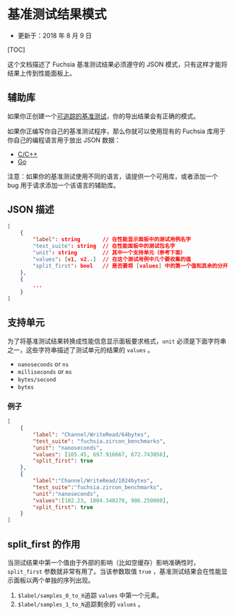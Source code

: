 <!--
# Benchmark Results Schema

* Updated: 2018 August 9

[TOC]

This document describes the JSON schema that Fuchsia benchmark results must
follow in order to be uploaded to the performance dashboard.
-->

# 基准测试结果模式

* 更新于：2018 年 8 月 9 日

[TOC]

这个文档描述了 Fuchsia 基准测试结果必须遵守的 JSON 模式，只有这样才能将结果上传到性能面板上。

<!--
## Helper Libraries

If you're creating a [trace-based benchmark], your exported results will
already have the correct schema.

If you're writing your own benchmark program, then you can use the existing
Fuchsia libraries for your language for emitting the JSON data:

* [C/C++]
* [Go]

NOTE: If your benchmark is in a different language, please provide a reuseable
library or file a bug against IN to request one.

[C/C++]: https://fuchsia.googlesource.com/zircon/+/master/system/ulib/perftest
[Go]: https://fuchsia.googlesource.com/garnet/+/master/go/src/benchmarking
[Dart]: #
[trace-based benchmark]: trace_based_benchmarking.md
-->

## 辅助库

如果你正创建一个[可追踪的基准测试]，你的导出结果会有正确的模式。

如果你正编写你自己的基准测试程序，那么你就可以使用现有的 Fuchsia 库用于你自己的编程语言用于放出 JSON 数据：

* [C/C++]
* [Go]

注意：如果你的基准测试使用不同的语言，请提供一个可用库，或者添加一个 bug 用于请求添加一个该语言的辅助库。

[C/C++]: https://fuchsia.googlesource.com/zircon/+/master/system/ulib/perftest
[Go]: https://fuchsia.googlesource.com/garnet/+/master/go/src/benchmarking
[Dart]: #
[可追踪的基准测试]: trace_based_benchmarking.md

<!--
## JSON Description

```json
[
    {
        "label":       string     // Name of the test case in the performance dashboard.
        "test_suite":  string     // Name of the test suite in the performance ashboard.
        "unit":        string     // One of the supported units (see below)
        "values":      [v1, v2..] // Numeric values collected in this test case
        "split_first": bool       // Whether to split the first element in |values| from the rest.
    },
    {
        ...
    }
]
```
-->



## JSON 描述

```json
[
    {
        "label": string       // 在性能显示面板中的测试用例名字
        "test_suite": string  // 在性能面板中的测试包名字
        "unit": string        // 其中一个支持单元（参考下面）
        "values": [v1, v2..]  // 在这个测试用例中几个要收集的值
        "split_first": bool   // 是否要将 [values] 中的第一个值和其余的分开
    },
    {
        ...
    }
]
```

<!--
## Supported Units:

In order to convert benchmark results to the format required by the performance
dashboard, `unit` must be one of the following strings, which describe the units
of the result's `values`.

* `nanoseconds`  or `ns`
* `milliseconds` or `ms`
* `bytes/second`
* `bytes`
-->

## 支持单元

为了将基准测试结果转换成性能信息显示面板要求格式，`unit` 必须是下面字符串之一，这些字符串描述了测试单元的结果的 `values` 。

* `nanoseconds`  or `ns`
* `milliseconds` or `ms`
* `bytes/second`
* `bytes`

<!--
### Example

```json
[
    {
        "label": "Channel/WriteRead/64bytes",
        "test_suite": "fuchsia.zircon_benchmarks",
        "unit": "nanoseconds",
        "values": [105.45, 697.916667, 672.743056],
        "split_first": true
    },
    {
        "label":"Channel/WriteRead/1024bytes",
        "test_suite":"fuchsia.zircon_benchmarks",
        "unit":"nanoseconds",
        "values":[102.23, 1004.340278, 906.250000],
        "split_first": true
    }
]
```
-->

### 例子

```json
[
    {
        "label": "Channel/WriteRead/64bytes",
        "test_suite": "fuchsia.zircon_benchmarks",
        "unit": "nanoseconds",
        "values": [105.45, 697.916667, 672.743056],
        "split_first": true
    },
    {
        "label":"Channel/WriteRead/1024bytes",
        "test_suite":"fuchsia.zircon_benchmarks",
        "unit":"nanoseconds",
        "values":[102.23, 1004.340278, 906.250000],
        "split_first": true
    }
]
```

<!--
## split_first behavior

split_first is useful when the first value in the test results is usually skewed
due to external influence on the test (e.g. empty caches).  When true, benchmark
results will appear as two separate series in the performance dashboard:

1. `$label/samples_0_to_0` which tracks the first element in `values`, and
1. `$label/samples_1_to_N` which tracks the remaining `values`.
-->

## split_first 的作用

当测试结果中第一个值由于外部的影响（比如空缓存）影响准确性时，`split_first` 参数就非常有用了。当该参数取值 `true` ，基准测试结果会在性能显示面板以两个单独的序列出现。

1. `$label/samples_0_to_0`追踪 `values` 中第一个元素。
2. `$label/samples_1_to_N`追踪剩余的 `values` 。
